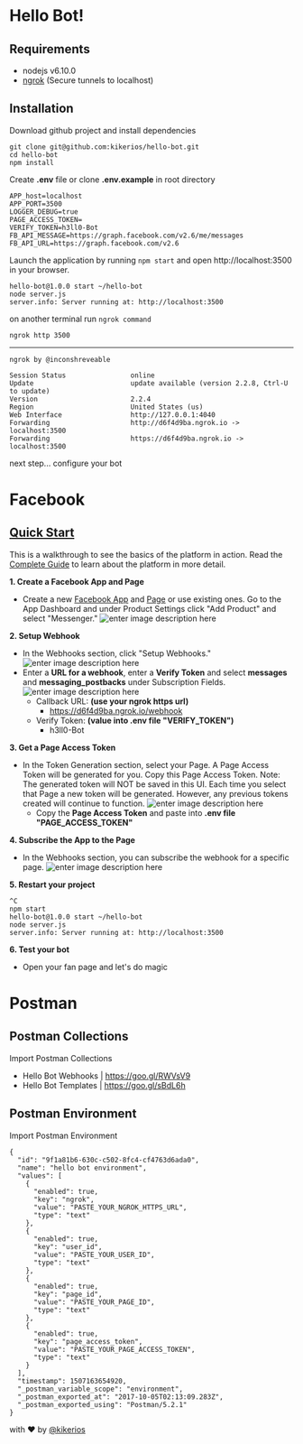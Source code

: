 
Hello Bot!
===================

**Requirements**
------------
 - nodejs v6.10.0
 - [ngrok](https://ngrok.com/) (Secure tunnels to localhost)

**Installation**
----------------
Download github project and install dependencies

    git clone git@github.com:kikerios/hello-bot.git
    cd hello-bot
    npm install

Create **.env** file or clone **.env.example** in root directory

    APP_host=localhost
    APP_PORT=3500
    LOGGER_DEBUG=true
    PAGE_ACCESS_TOKEN=
    VERIFY_TOKEN=h3ll0-Bot
    FB_API_MESSAGE=https://graph.facebook.com/v2.6/me/messages
    FB_API_URL=https://graph.facebook.com/v2.6

Launch the application by running `npm start` and open http://localhost:3500 in your browser.

	hello-bot@1.0.0 start ~/hello-bot
	node server.js
	server.info: Server running at: http://localhost:3500

on another terminal run `ngrok command`

    ngrok http 3500

----------

    ngrok by @inconshreveable

    Session Status                online
    Update                        update available (version 2.2.8, Ctrl-U to update)
    Version                       2.2.4
    Region                        United States (us)
    Web Interface                 http://127.0.0.1:4040
    Forwarding                    http://d6f4d9ba.ngrok.io -> localhost:3500
    Forwarding                    https://d6f4d9ba.ngrok.io -> localhost:3500

next step... configure your bot

Facebook
========

**[Quick Start](https://developers.facebook.com/docs/messenger-platform/getting-started/quick-start)**
-----------------------------------
This is a walkthrough to see the basics of the platform in action. Read the [Complete Guide](https://developers.facebook.com/docs/messenger-platform/product-overview/setup) to learn about the platform in more detail.

**1. Create a Facebook App and Page**

 - Create a new [Facebook App](https://developers.facebook.com/apps) and [Page](https://www.facebook.com/pages/create) or use existing ones. Go to the App Dashboard and under Product Settings click "Add Product" and select "Messenger."
![enter image description here](https://scontent-mia3-2.xx.fbcdn.net/v/t39.2178-6/12995587_195576307494663_824949235_n.png?oh=2c4beb8b65bbe674b9d02e55baded4fb&oe=5A7C24C3)

**2. Setup Webhook**

 - In the Webhooks section, click "Setup Webhooks." 
![enter image description here](https://scontent-mia3-2.xx.fbcdn.net/v/t39.2178-6/13331609_660771177408445_306127577_n.png?oh=b2c73c9b6a96d514e26b312d507df043&oe=5A87674C)
 - Enter a **URL for a webhook**, enter a **Verify Token** and select **messages** and **messaging_postbacks** under Subscription Fields. 
![enter image description here](https://scontent-mia3-2.xx.fbcdn.net/v/t39.2178-6/12057143_211110782612505_894181129_n.png?oh=566821dc645b301f1356be2c1c7c35ef&oe=5A78B2F1)
	 - Callback URL: **(use your ngrok https url)** 
		 - https://d6f4d9ba.ngrok.io/webhook
	 - Verify Token: **(value into .env file "VERIFY_TOKEN")**
		 - h3ll0-Bot

**3. Get a Page Access Token**

 - In the Token Generation section, select your Page. A Page Access Token will be generated for you. Copy this Page Access Token. Note: The generated token will NOT be saved in this UI. Each time you select that Page a new token will be generated. However, any previous tokens created will continue to function.
![enter image description here](https://scontent-mia3-2.xx.fbcdn.net/v/t39.2178-6/12995543_1164810200226522_2093336718_n.png?oh=27f1f08c8e2ee6139f1a93d24d92aece&oe=5A476D09)
	 - Copy the **Page Access Token** and paste into **.env file "PAGE_ACCESS_TOKEN"**
	 
**4. Subscribe the App to the Page**

 - In the Webhooks section, you can subscribe the webhook for a specific page.
![enter image description here](https://scontent-mia3-2.xx.fbcdn.net/v/t39.2178-6/13421551_1702530599996541_471321650_n.png?oh=60b2566071cfb9662ce3c303d3ab3d8e&oe=5A4E859F)

**5. Restart your project**
	
    ^C
    npm start
    hello-bot@1.0.0 start ~/hello-bot
    node server.js
    server.info: Server running at: http://localhost:3500
**6. Test your bot**

 - Open your fan page and let's do magic

Postman
======

**Postman Collections**
-------------------
Import Postman Collections

 - Hello Bot Webhooks  | https://goo.gl/RWVsV9
 - Hello Bot Templates | https://goo.gl/sBdL6h 

**Postman Environment**
-------------------
Import Postman Environment

    {
      "id": "9f1a81b6-630c-c502-8fc4-cf4763d6ada0",
      "name": "hello bot environment",
      "values": [
        {
          "enabled": true,
          "key": "ngrok",
          "value": "PASTE_YOUR_NGROK_HTTPS_URL",
          "type": "text"
        },
        {
          "enabled": true,
          "key": "user_id",
          "value": "PASTE_YOUR_USER_ID",
          "type": "text"
        },
        {
          "enabled": true,
          "key": "page_id",
          "value": "PASTE_YOUR_PAGE_ID",
          "type": "text"
        },
        {
          "enabled": true,
          "key": "page_access_token",
          "value": "PASTE_YOUR_PAGE_ACCESS_TOKEN",
          "type": "text"
        }
      ],
      "timestamp": 1507163654920,
      "_postman_variable_scope": "environment",
      "_postman_exported_at": "2017-10-05T02:13:09.283Z",
      "_postman_exported_using": "Postman/5.2.1"
    }

with ❤ by [@kikerios](https://github.com/kikerios)
